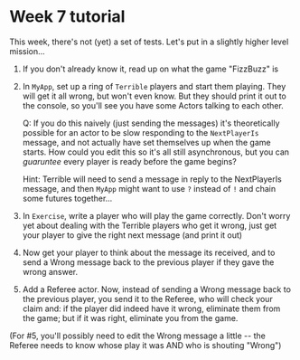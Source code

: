 # Week 7 tutorial

This week, there's not (yet) a set of tests.
Let's put in a slightly higher level mission...

1. If you don't already know it, read up on what the game "FizzBuzz" is

2. In `MyApp`, set up a ring of `Terrible` players and start them playing. They will get it all wrong, but won't even know. But they should print it out to the console, so you'll see you have some Actors talking to each other.

   Q: If you do this naively (just sending the messages) it's theoretically possible for an actor to be slow responding to the `NextPlayerIs` message, and not actually have set themselves up when the game starts.
   How could you edit this so it's all still asynchronous, but you can *guaruntee* every player is ready before the game begins?

   Hint: Terrible will need to send a message in reply to the NextPlayerIs message, and then `MyApp` might want to use `?` instead of `!` and chain some futures together...

3. In `Exercise`, write a player who will play the game correctly. Don't worry yet about dealing with the Terrible players who get it wrong, just get your player to give the right next message (and print it out)

4. Now get your player to think about the message its received, and to send a Wrong message back to the previous player if they gave the wrong answer.

5. Add a Referee actor. Now, instead of sending a Wrong message back to the previous player, you send it to the Referee, who will check your claim and: if the player did indeed have it wrong, eliminate them from the game; but if it was right, eliminate you from the game.

(For #5, you'll possibly need to edit the Wrong message a little -- the Referee needs to know whose play it was AND who is shouting "Wrong")
